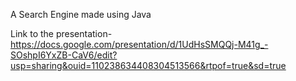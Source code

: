 A Search Engine made using Java


Link to the presentation- 
https://docs.google.com/presentation/d/1UdHsSMQQj-M41g_-SOshpI6YxZB-CaV6/edit?usp=sharing&ouid=110238634408304513566&rtpof=true&sd=true
